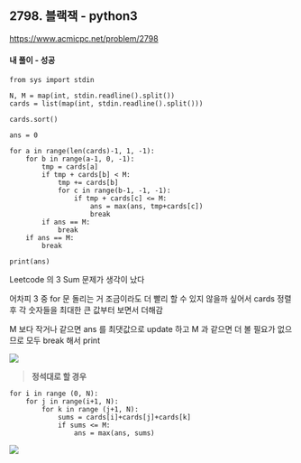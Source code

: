 ## 2798. 블랙잭 - python3
https://www.acmicpc.net/problem/2798

#### 내 풀이 - 성공
```
from sys import stdin

N, M = map(int, stdin.readline().split())
cards = list(map(int, stdin.readline().split()))

cards.sort()

ans = 0

for a in range(len(cards)-1, 1, -1):
    for b in range(a-1, 0, -1):
        tmp = cards[a]
        if tmp + cards[b] < M:
            tmp += cards[b]
            for c in range(b-1, -1, -1):
                if tmp + cards[c] <= M:
                    ans = max(ans, tmp+cards[c])
                    break
        if ans == M:
            break
    if ans == M:
        break

print(ans)
```
Leetcode 의 3 Sum 문제가 생각이 났다

어차피 3 중 for 문 돌리는 거 조금이라도 더 빨리 할 수 있지 않을까 싶어서
cards 정렬 후 각 숫자들을 최대한 큰 값부터 보면서 더해감

M 보다 작거나 같으면 ans 를 최댓값으로 update 하고
M 과 같으면 더 볼 필요가 없으므로 모두 break 해서 print

![](https://images.velog.io/images/jsh5408/post/72095fd9-bad8-4e6a-9e1e-b3b2a20edba1/image.png)

> **정석대로 할 경우**
```
for i in range (0, N):
    for j in range(i+1, N):
        for k in range (j+1, N):
            sums = cards[i]+cards[j]+cards[k]
            if sums <= M:
                ans = max(ans, sums)
```
>
![](https://images.velog.io/images/jsh5408/post/bf0e37b5-935c-41ba-a600-3f2a6989d59b/image.png)